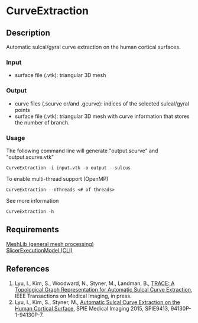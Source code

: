 # CurveExtraction

## Description
Automatic sulcal/gyral curve extraction on the human cortical surfaces.
### Input
* surface file (.vtk): triangular 3D mesh
### Output
* curve files (.scurve or/and .gcurve): indices of the selected sulcal/gyral points<br />
* surface file (.vtk): triangular 3D mesh with curve information that stores the number of branch.
### Usage
The following command line will generate "output.scurve" and "output.scurve.vtk"<br />
```
CurveExtraction -i input.vtk -o output --sulcus
```
To enable multi-thread support (OpenMP)<br />
```
CurveExtraction --nThreads <# of threads>
```
See more information
```
CurveExtraction -h
```

## Requirements
<a href="https://github.com/ilwoolyu/MeshLib">MeshLib (general mesh processing)</a><br />
<a href="https://github.com/ilwoolyu/SlicerExecutionModel">SlicerExecutionModel (CLI)</a>

## References
<ol>
<li>Lyu, I., Kim, S., Woodward, N., Styner, M., Landman, B., <a href="http://dx.doi.org/10.1109/TMI.2017.2787589">TRACE: A Topological Graph Representation for Automatic Sulcal Curve Extraction</a>, IEEE Transactions on Medical Imaging, in press.</li>
<li>Lyu, I., Kim, S., Styner, M., <a href="http://dx.doi.org/10.1117/12.2078291">Automatic Sulcal Curve Extraction on the Human Cortical Surface</a>, SPIE Medical Imaging 2015, SPIE9413, 94130P-1-94130P-7.</li>
</ol>
